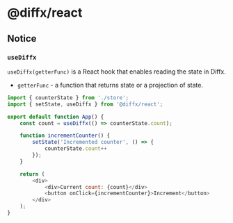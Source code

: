 # @diffx/react <!-- replaceLine:Diffx -->

## Notice <!-- removeSection -->

### `useDiffx` <!-- append:`createState` -->

`useDiffx(getterFunc)` is a React hook that enables reading the state in Diffx.

* `getterFunc` - a function that returns state or a projection of state.

```javascript
import { counterState } from './store';
import { setState, useDiffx } from '@diffx/react';

export default function App() {
	const count = useDiffx(() => counterState.count);

	function incrementCounter() {
		setState('Incremented counter', () => {
			counterState.count++
		});
	}

	return (
		<div>
			<div>Current count: {count}</div>
			<button onClick={incrementCounter}>Increment</button>
		</div>
	);
}

```

